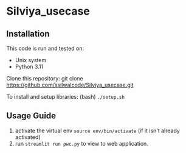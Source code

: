 # Silviya_usecase

## Installation
This code is run and tested on:
- Unix system
- Python 3.11

Clone this repository: git clone https://github.com/ssilwalcode/Silviya_usecase.git

To install and setup libraries: (bash) `./setup.sh`

## Usage Guide
1. activate the virtual env `source env/bin/activate` (if it isn't already activated)
2. run `streamlit run pwc.py` to view to web application.
